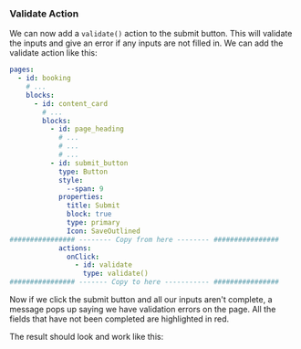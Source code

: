 ### Validate Action

We can now add a `validate()` action to the submit button. This will validate the inputs and give an error if any inputs are not filled in. We can add the validate action like this:

```yaml
pages:
  - id: booking
    # ...
    blocks:
      - id: content_card
        # ...
        blocks:
          - id: page_heading
            # ...
            # ...
            # ...
          - id: submit_button
            type: Button
            style:
              --span: 9
            properties:
              title: Submit
              block: true
              type: primary
              Icon: SaveOutlined
################ -------- Copy from here -------- ################
            actions:
              onClick:
                - id: validate
                  type: validate()
################ ------- Copy to here ----------- ################
```

Now if we click the submit button and all our inputs aren't complete, a message pops up saying we have validation errors on the page. All the fields that have not been completed are highlighted in red.



The result should look and work like this: